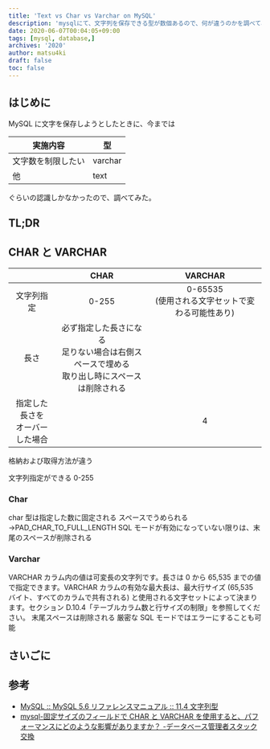 ```yaml
---
title: 'Text vs Char vs Varchar on MySQL'
description: 'mysqlにて、文字列を保存できる型が数個あるので、何が違うのかを調べてみました。'
date: 2020-06-07T00:04:05+09:00
tags: [mysql, database,]
archives: '2020'
author: matsu4ki
draft: false
toc: false
---
```


## はじめに

MySQL に文字を保存しようとしたときに、今までは

|実施内容|型|
|---|---|
| 文字数を制限したい | varchar |
| 他 | text |

ぐらいの認識しかなかったので、調べてみた。

## TL;DR

## CHAR と VARCHAR

|                                    |                                               CHAR                                               |                       VARCHAR                       |
| :--------------------------------: | :----------------------------------------------------------------------------------------------: | :-------------------------------------------------: |
|             文字列指定             |                                              0-255                                               | 0-65535<br>(使用される文字セットで変わる可能性あり) |
|                長さ                | 必ず指定した長さになる<br>足りない場合は右側スペースで埋める<br>取り出し時にスペースは削除される |                                                     |
| 指定した長さを<br>オーバーした場合 |                                                                                                  |                          4                          |

格納および取得方法が違う

文字列指定ができる 0-255

### Char

char 型は指定した数に固定される
スペースでうめられる →PAD_CHAR_TO_FULL_LENGTH SQL モードが有効になっていない限りは、末尾のスペースが削除される

### Varchar

VARCHAR カラム内の値は可変長の文字列です。長さは 0 から 65,535 までの値で指定できます。VARCHAR カラムの有効な最大長は、最大行サイズ (65,535 バイト、すべてのカラムで共有される) と使用される文字セットによって決まります。セクション D.10.4「テーブルカラム数と行サイズの制限」を参照してください。
末尾スペースは削除される
厳密な SQL モードではエラーにすることも可能

## さいごに

## 参考

- [MySQL :: MySQL 5.6 リファレンスマニュアル :: 11.4 文字列型](https://dev.mysql.com/doc/refman/5.6/ja/string-types.html)
- [mysql-固定サイズのフィールドで CHAR と VARCHAR を使用すると、パフォーマンスにどのような影響がありますか？ -データベース管理者スタック交換](https://dba.stackexchange.com/questions/2640/what-is-the-performance-impact-of-using-char-vs-varchar-on-a-fixed-size-field/2643#2643)
